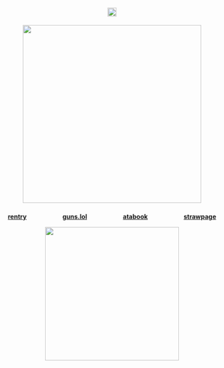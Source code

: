 <h4 align="center"><img src="https://komarev.com/ghpvc/?username=thecowpoke&color=414852&label=✩" height="20">


<h4 align="center"><img src="https://files.catbox.moe/98uzwm.png" width="400">

</h4>

<h4 align="center">
  
[rentry](https://rentry.co/kittybell3)ㅤㅤㅤㅤㅤ ㅤ[guns.lol](https://guns.lol/crossinton)ㅤㅤㅤㅤㅤ ㅤ[atabook](https://crossinton.atabook.org)ㅤㅤㅤㅤㅤ ㅤ[strawpage](https://thecowpoke.straw.page)

<img src="https://spotify-github-profile.kittinanx.com/api/view?uid=31ewfgkw636gbfassnmqvzyjluvm&cover_image=true&theme=natemoo-re&show_offline=false&background_color=787894&interchange=false&bar_color=b2afd9&bar_color_cover=false" width="300">

</h4> 
</p>
